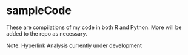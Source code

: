 # sampleCode

These are compilations of my code in both R and Python. More will be added to the repo as necessary.

Note: Hyperlink Analysis currently under development
